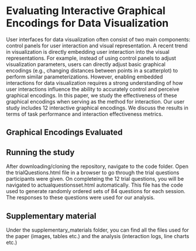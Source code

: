 # Evaluating Interactive Graphical Encodings for Data Visualization
User interfaces for data visualization often consist of two main components: control panels for user interaction and visual representation. A recent trend in visualization is directly embedding user interaction into the visual representations. For example, instead of using control panels to adjust visualization parameters, users can directly adjust basic graphical encodings (e.g., changing distances between points in a scatterplot) to perform similar parameterizations. However, enabling embedded interactions for data visualization requires a strong understanding of how user interactions influence the ability to accurately control and perceive graphical encodings. In this paper, we study the effectiveness of these graphical encodings when serving as the method for interaction. Our user study includes 12 interactive graphical encodings. We discuss the results in terms of task performance and interaction effectiveness metrics.

## Graphical Encodings Evaluated


## Running the study
After downloading/cloning the repository, navigate to the code folder. Open the trialQuestions.html file in a browser to go through the trial questions participants were given. On completeing the 12 trial questions, you will be navigated to actualquestionsset.html automatically. This file has the code used to generate randomly ordered sets of 84 questions for each session. The responses to these questions were used for our analysis.

## Supplementary material
Under the supplementary_materials folder, you can find all the files used for the paper (images, tables etc.) and the analysis (interaction logs, line charts etc.)
